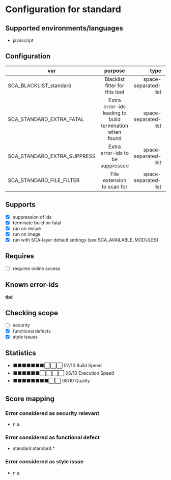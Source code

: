 # Configuration for standard

## Supported environments/languages

* javascript

## Configuration

| var | purpose | type | default |
| ------------- |:-------------:| -----:| -----:
| SCA_BLACKLIST_standard | Blacklist filter for this tool | space-separated-list | ""
| SCA_STANDARD_EXTRA_FATAL | Extra error-ids leading to build termination when found | space-separated-list | "":
| SCA_STANDARD_EXTRA_SUPPRESS | Extra error-ids to be suppressed | space-separated-list | ""
| SCA_STANDARD_FILE_FILTER | File extension to scan for | space-separated-list | ".js .jsx"

## Supports

- [x] suppression of ids
- [x] terminate build on fatal
- [x] run on recipe
- [x] run on image
- [x] run with SCA-layer default settings (see SCA_AVAILABLE_MODULES)

## Requires

- [ ] requires online access

## Known error-ids

__tbd__

## Checking scope

- [ ] security
- [x] functional defects
- [x] style issues

## Statistics

 - ⬛⬛⬛⬛⬛⬛⬛⬜⬜⬜ 07/10 Build Speed
 - ⬛⬛⬛⬛⬛⬛⬜⬜⬜⬜ 06/10 Execution Speed
 - ⬛⬛⬛⬛⬛⬛⬛⬛⬜⬜ 08/10 Quality

## Score mapping

### Error considered as security relevant

* n.a.

### Error considered as functional defect

* standard.standard.*

### Error considered as style issue

* n.a.